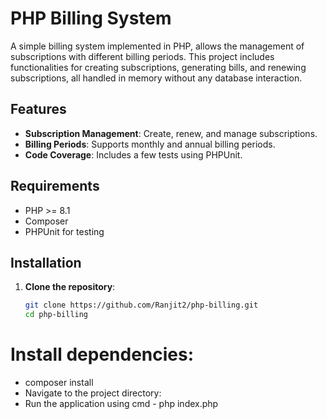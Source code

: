 # PHP Billing System

A simple billing system implemented in PHP, allows the management of subscriptions with different billing periods. This project includes functionalities for creating subscriptions, generating bills, and renewing subscriptions, all handled in memory without any database interaction.

## Features

- **Subscription Management**: Create, renew, and manage subscriptions.
- **Billing Periods**: Supports monthly and annual billing periods.
- **Code Coverage**: Includes a few tests using PHPUnit.

## Requirements

- PHP >= 8.1
- Composer
- PHPUnit for testing

## Installation

1. **Clone the repository**:

   ```bash
   git clone https://github.com/Ranjit2/php-billing.git
   cd php-billing
# Install dependencies:
- composer install
- Navigate to the project directory:
- Run the application using cmd - php index.php
